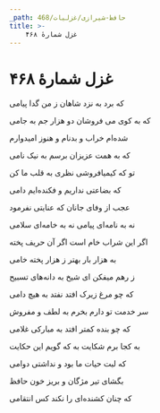 ```yaml
---
_path: حافظ-شیرازی/غزلیات/468
title: >-
    غزل شمارهٔ ۴۶۸
---
```

# غزل شمارهٔ ۴۶۸

<div class="b" id="bn1"><div class="m1"><p>که برد به نزد شاهان ز من گدا پیامی</p></div>
<div class="m2"><p>که به کوی می فروشان دو هزار جم به جامی</p></div></div>
<div class="b" id="bn2"><div class="m1"><p>شده‌ام خراب و بدنام و هنوز امیدوارم</p></div>
<div class="m2"><p>که به همت عزیزان برسم به نیک نامی</p></div></div>
<div class="b" id="bn3"><div class="m1"><p>تو که کیمیافروشی نظری به قلب ما کن</p></div>
<div class="m2"><p>که بضاعتی نداریم و فکنده‌ایم دامی</p></div></div>
<div class="b" id="bn4"><div class="m1"><p>عجب از وفای جانان که عنایتی نفرمود</p></div>
<div class="m2"><p>نه به نامه‌ای پیامی نه به خامه‌ای سلامی</p></div></div>
<div class="b" id="bn5"><div class="m1"><p>اگر این شراب خام است اگر آن حریف پخته</p></div>
<div class="m2"><p>به هزار بار بهتر ز هزار پخته خامی</p></div></div>
<div class="b" id="bn6"><div class="m1"><p>ز رهم میفکن ای شیخ به دانه‌های تسبیح</p></div>
<div class="m2"><p>که چو مرغ زیرک افتد نفتد به هیچ دامی</p></div></div>
<div class="b" id="bn7"><div class="m1"><p>سر خدمت تو دارم بخرم به لطف و مفروش</p></div>
<div class="m2"><p>که چو بنده کمتر افتد به مبارکی غلامی</p></div></div>
<div class="b" id="bn8"><div class="m1"><p>به کجا برم شکایت به که گویم این حکایت</p></div>
<div class="m2"><p>که لبت حیات ما بود و نداشتی دوامی</p></div></div>
<div class="b" id="bn9"><div class="m1"><p>بگشای تیر مژگان و بریز خون حافظ</p></div>
<div class="m2"><p>که چنان کشنده‌ای را نکند کس انتقامی</p></div></div>
